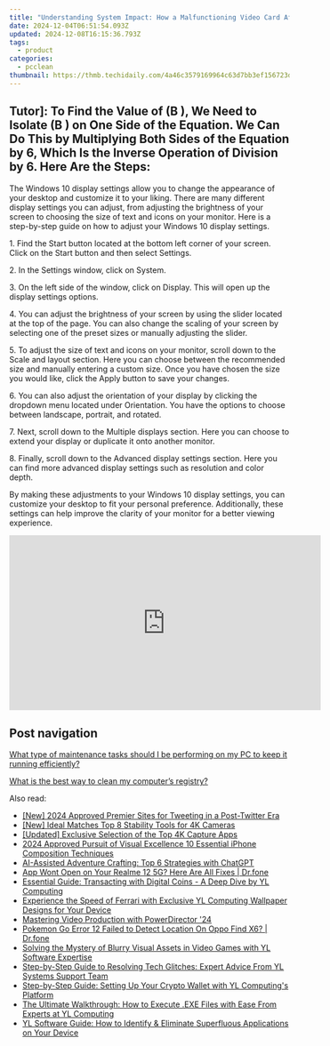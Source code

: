 ```yaml
---
title: "Understanding System Impact: How a Malfunctioning Video Card Affects Overall Computer Health – Advice by YL Software Professionals"
date: 2024-12-04T06:51:54.093Z
updated: 2024-12-08T16:15:36.793Z
tags:
  - product
categories:
  - pcclean
thumbnail: https://thmb.techidaily.com/4a46c3579169964c63d7bb3ef156723da1c897ffca7f03ef7871aadd312df806.jpg
---
```


## Tutor]: To Find the Value of \(B \), We Need to Isolate \(B \) on One Side of the Equation. We Can Do This by Multiplying Both Sides of the Equation by 6, Which Is the Inverse Operation of Division by 6. Here Are the Steps:

The Windows 10 display settings allow you to change the appearance of your desktop and customize it to your liking. There are many different display settings you can adjust, from adjusting the brightness of your screen to choosing the size of text and icons on your monitor. Here is a step-by-step guide on how to adjust your Windows 10 display settings. 

1\. Find the Start button located at the bottom left corner of your screen. Click on the Start button and then select Settings.

2\. In the Settings window, click on System.

3\. On the left side of the window, click on Display. This will open up the display settings options. 

4\. You can adjust the brightness of your screen by using the slider located at the top of the page. You can also change the scaling of your screen by selecting one of the preset sizes or manually adjusting the slider.

5\. To adjust the size of text and icons on your monitor, scroll down to the Scale and layout section. Here you can choose between the recommended size and manually entering a custom size. Once you have chosen the size you would like, click the Apply button to save your changes.

6\. You can also adjust the orientation of your display by clicking the dropdown menu located under Orientation. You have the options to choose between landscape, portrait, and rotated.

7\. Next, scroll down to the Multiple displays section. Here you can choose to extend your display or duplicate it onto another monitor.

8\. Finally, scroll down to the Advanced display settings section. Here you can find more advanced display settings such as resolution and color depth. 

By making these adjustments to your Windows 10 display settings, you can customize your desktop to fit your personal preference. Additionally, these settings can help improve the clarity of your monitor for a better viewing experience.

<!-- affiliate ads begin -->
<iframe width="560" height="315" src="https://www.youtube.com/embed/Jng92DT1n_Y?si=EdMRoNAFi0Q6mP7G" title="YouTube video player" frameborder="0" allow="accelerometer; autoplay; clipboard-write; encrypted-media; gyroscope; picture-in-picture; web-share" referrerpolicy="strict-origin-when-cross-origin" allowfullscreen></iframe>
<!-- affiliate ads end -->

## Post navigation

[What type of maintenance tasks should I be performing on my PC to keep it running efficiently?](https://tools.techidaily.com/pcclean/products/)

[What is the best way to clean my computer’s registry?](https://tools.techidaily.com/pcclean/products/)

<ins class="adsbygoogle"
     style="display:block"
     data-ad-format="autorelaxed"
     data-ad-client="ca-pub-7571918770474297"
     data-ad-slot="1223367746"></ins>

<ins class="adsbygoogle"
     style="display:block"
     data-ad-client="ca-pub-7571918770474297"
     data-ad-slot="8358498916"
     data-ad-format="auto"
     data-full-width-responsive="true"></ins>

<span class="atpl-alsoreadstyle">Also read:</span>
<div><ul>
<li><a href="https://twitter-videos.techidaily.com/new-2024-approved-premier-sites-for-tweeting-in-a-post-twitter-era/"><u>[New] 2024 Approved Premier Sites for Tweeting in a Post-Twitter Era</u></a></li>
<li><a href="https://some-knowledge.techidaily.com/new-ideal-matches-top-8-stability-tools-for-4k-cameras/"><u>[New] Ideal Matches Top 8 Stability Tools for 4K Cameras</u></a></li>
<li><a href="https://digital-screen-recording.techidaily.com/updated-exclusive-selection-of-the-top-4k-capture-apps/"><u>[Updated] Exclusive Selection of the Top 4K Capture Apps</u></a></li>
<li><a href="https://extra-approaches.techidaily.com/2024-approved-pursuit-of-visual-excellence-10-essential-iphone-composition-techniques/"><u>2024 Approved Pursuit of Visual Excellence 10 Essential iPhone Composition Techniques</u></a></li>
<li><a href="https://games-able.techidaily.com/ai-assisted-adventure-crafting-top-6-strategies-with-chatgpt/"><u>AI-Assisted Adventure Crafting: Top 6 Strategies with ChatGPT</u></a></li>
<li><a href="https://howto.techidaily.com/app-wont-open-on-your-realme-12-5g-here-are-all-fixes-drfone-by-drfone-fix-android-problems-fix-android-problems/"><u>App Wont Open on Your Realme 12 5G? Here Are All Fixes | Dr.fone</u></a></li>
<li><a href="https://discover-amazing.techidaily.com/essential-guide-transacting-with-digital-coins-a-deep-dive-by-yl-computing/"><u>Essential Guide: Transacting with Digital Coins - A Deep Dive by YL Computing</u></a></li>
<li><a href="https://discover-amazing.techidaily.com/experience-the-speed-of-ferrari-with-exclusive-yl-computing-wallpaper-designs-for-your-device/"><u>Experience the Speed of Ferrari with Exclusive YL Computing Wallpaper Designs for Your Device</u></a></li>
<li><a href="https://fox-friendly.techidaily.com/mastering-video-production-with-powerdirector-24/"><u>Mastering Video Production with PowerDirector '24</u></a></li>
<li><a href="https://android-pokemon-go.techidaily.com/pokemon-go-error-12-failed-to-detect-location-on-oppo-find-x6-drfone-by-drfone-virtual-android/"><u>Pokemon Go Error 12 Failed to Detect Location On Oppo Find X6? | Dr.fone</u></a></li>
<li><a href="https://discover-amazing.techidaily.com/solving-the-mystery-of-blurry-visual-assets-in-video-games-with-yl-software-expertise/"><u>Solving the Mystery of Blurry Visual Assets in Video Games with YL Software Expertise</u></a></li>
<li><a href="https://discover-amazing.techidaily.com/step-by-step-guide-to-resolving-tech-glitches-expert-advice-from-yl-systems-support-team/"><u>Step-by-Step Guide to Resolving Tech Glitches: Expert Advice From YL Systems Support Team</u></a></li>
<li><a href="https://discover-amazing.techidaily.com/step-by-step-guide-setting-up-your-crypto-wallet-with-yl-computings-platform/"><u>Step-by-Step Guide: Setting Up Your Crypto Wallet with YL Computing's Platform</u></a></li>
<li><a href="https://discover-amazing.techidaily.com/the-ultimate-walkthrough-how-to-execute-exe-files-with-ease-from-experts-at-yl-computing/"><u>The Ultimate Walkthrough: How to Execute .EXE Files with Ease From Experts at YL Computing</u></a></li>
<li><a href="https://discover-amazing.techidaily.com/yl-software-guide-how-to-identify-and-eliminate-superfluous-applications-on-your-device/"><u>YL Software Guide: How to Identify & Eliminate Superfluous Applications on Your Device</u></a></li>
</ul></div>

